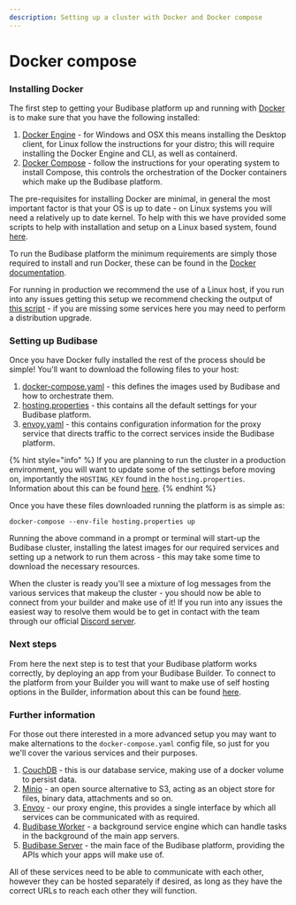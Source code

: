 ```yaml
---
description: Setting up a cluster with Docker and Docker compose
---
```


# Docker compose

### Installing Docker

The first step to getting your Budibase platform up and running with [Docker](https://www.docker.com/) is to make sure that you have the following installed:

1. [Docker Engine](https://docs.docker.com/engine/install/) - for Windows and OSX this means installing the Desktop client, for Linux follow the instructions for your distro; this will require installing the Docker Engine and CLI, as well as containerd.
2. [Docker Compose](https://docs.docker.com/compose/install/) - follow the instructions for your operating system to install Compose, this controls the orchestration of the Docker containers which make up the Budibase platform.

The pre-requisites for installing Docker are minimal, in general the most important factor is that your OS is up to date - on Linux systems you will need a relatively up to date kernel. To help with this we have provided some scripts to help with installation and setup on a Linux based system, found [here](https://github.com/Budibase/budibase/tree/master/hosting/scripts/linux).

To run the Budibase platform the minimum requirements are simply those required to install and run Docker, these can be found in the [Docker documentation](https://docs.docker.com/).

For running in production we recommend the use of a Linux host, if you run into any issues getting this setup we recommend checking the output of [this script](https://github.com/moby/moby/blob/master/contrib/check-config.sh) - if you are missing some services here you may need to perform a distribution upgrade.

### Setting up Budibase

Once you have Docker fully installed the rest of the process should be simple! You'll want to download the following files to your host:

1. [docker-compose.yaml](https://raw.githubusercontent.com/Budibase/budibase/master/hosting/docker-compose.yaml) - this defines the images used by Budibase and how to orchestrate them.
2. [hosting.properties](https://raw.githubusercontent.com/Budibase/budibase/master/hosting/hosting.properties) - this contains all the default settings for your Budibase platform.
3. [envoy.yaml](https://raw.githubusercontent.com/Budibase/budibase/master/hosting/envoy.yaml) - this contains configuration information for the proxy service that directs traffic to the correct services inside the Budibase platform.

{% hint style="info" %}
If you are planning to run the cluster in a production environment, you will want to update some of the settings before moving on, importantly the `HOSTING_KEY` found in the `hosting.properties`. Information about this can be found [here](../hosting-settings.md).
{% endhint %}

Once you have these files downloaded running the platform is as simple as:

```text
docker-compose --env-file hosting.properties up
```

Running the above command in a prompt or terminal will start-up the Budibase cluster, installing the latest images for our required services and setting up a network to run them across - this may take some time to download the necessary resources.

When the cluster is ready you'll see a mixture of log messages from the various services that makeup the cluster - you should now be able to connect from your builder and make use of it! If you run into any issues the easiest way to resolve them would be to get in contact with the team through our official [Discord server](https://discord.gg/aux3PNGTXz).

### Next steps

From here the next step is to test that your Budibase platform works correctly, by deploying an app from your Budibase Builder. To connect to the platform from your Builder you will want to make use of self hosting options in the Builder, information about this can be found [here](../builder-settings.md).

### Further information

For those out there interested in a more advanced setup you may want to make alternations to the `docker-compose.yaml` config file, so just for you we'll cover the various services and their purposes.

1. [CouchDB](https://couchdb.apache.org/) - this is our database service, making use of a docker volume to persist data.
2. [Minio](https://min.io/) - an open source alternative to S3, acting as an object store for files, binary data, attachments and so on.
3. [Envoy](https://www.envoyproxy.io/) - our proxy engine, this provides a single interface by which all services can be communicated with as required.
4. [Budibase Worker](https://github.com/Budibase/budibase/tree/master/packages/worker) - a background service engine which can handle tasks in the background of the main app servers.
5. [Budibase Server](https://github.com/Budibase/budibase/tree/master/packages/server) - the main face of the Budibase platform, providing the APIs which your apps will make use of.

All of these services need to be able to communicate with each other, however they can be hosted separately if desired, as long as they have the correct URLs to reach each other they will function.

